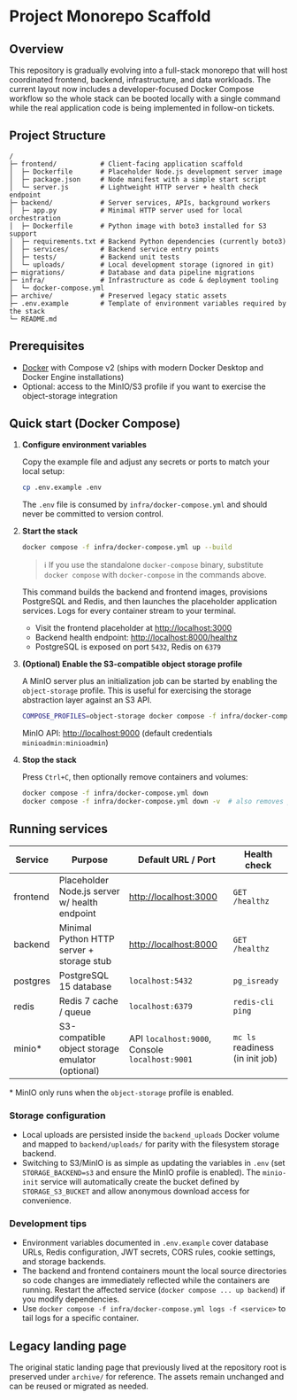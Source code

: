# Project Monorepo Scaffold

## Overview

This repository is gradually evolving into a full-stack monorepo that will host coordinated frontend, backend, infrastructure, and data workloads. The current layout now includes a developer-focused Docker Compose workflow so the whole stack can be booted locally with a single command while the real application code is being implemented in follow-on tickets.

## Project Structure

```
/
├─ frontend/           # Client-facing application scaffold
│  ├─ Dockerfile       # Placeholder Node.js development server image
│  ├─ package.json     # Node manifest with a simple start script
│  └─ server.js        # Lightweight HTTP server + health check endpoint
├─ backend/            # Server services, APIs, background workers
│  ├─ app.py           # Minimal HTTP server used for local orchestration
│  ├─ Dockerfile       # Python image with boto3 installed for S3 support
│  ├─ requirements.txt # Backend Python dependencies (currently boto3)
│  ├─ services/        # Backend service entry points
│  ├─ tests/           # Backend unit tests
│  └─ uploads/         # Local development storage (ignored in git)
├─ migrations/         # Database and data pipeline migrations
├─ infra/              # Infrastructure as code & deployment tooling
│  └─ docker-compose.yml
├─ archive/            # Preserved legacy static assets
├─ .env.example        # Template of environment variables required by the stack
└─ README.md
```

## Prerequisites

- [Docker](https://docs.docker.com/get-docker/) with Compose v2 (ships with modern Docker Desktop and Docker Engine installations)
- Optional: access to the MinIO/S3 profile if you want to exercise the object-storage integration

## Quick start (Docker Compose)

1. **Configure environment variables**

   Copy the example file and adjust any secrets or ports to match your local setup:

   ```bash
   cp .env.example .env
   ```

   The `.env` file is consumed by `infra/docker-compose.yml` and should never be committed to version control.

2. **Start the stack**

   ```bash
   docker compose -f infra/docker-compose.yml up --build
   ```

   > ℹ️  If you use the standalone `docker-compose` binary, substitute `docker compose` with `docker-compose` in the commands above.

   This command builds the backend and frontend images, provisions PostgreSQL and Redis, and then launches the placeholder application services. Logs for every container stream to your terminal.

   - Visit the frontend placeholder at <http://localhost:3000>
   - Backend health endpoint: <http://localhost:8000/healthz>
   - PostgreSQL is exposed on port `5432`, Redis on `6379`

3. **(Optional) Enable the S3-compatible object storage profile**

   A MinIO server plus an initialization job can be started by enabling the `object-storage` profile. This is useful for exercising the storage abstraction layer against an S3 API.

   ```bash
   COMPOSE_PROFILES=object-storage docker compose -f infra/docker-compose.yml up --build
   ```

   MinIO API: <http://localhost:9000> (default credentials `minioadmin:minioadmin`)

4. **Stop the stack**

   Press `Ctrl+C`, then optionally remove containers and volumes:

   ```bash
   docker compose -f infra/docker-compose.yml down
   docker compose -f infra/docker-compose.yml down -v  # also removes persistent data
   ```

## Running services

| Service   | Purpose                                           | Default URL / Port             | Health check                     |
|-----------|---------------------------------------------------|--------------------------------|----------------------------------|
| frontend  | Placeholder Node.js server w/ health endpoint     | <http://localhost:3000>        | `GET /healthz`                   |
| backend   | Minimal Python HTTP server + storage stub         | <http://localhost:8000>        | `GET /healthz`                   |
| postgres  | PostgreSQL 15 database                            | `localhost:5432`               | `pg_isready`                     |
| redis     | Redis 7 cache / queue                             | `localhost:6379`               | `redis-cli ping`                 |
| minio*    | S3-compatible object storage emulator (optional)  | API `localhost:9000`, Console `localhost:9001` | `mc ls` readiness (in init job) |

\* MinIO only runs when the `object-storage` profile is enabled.

### Storage configuration

- Local uploads are persisted inside the `backend_uploads` Docker volume and mapped to `backend/uploads/` for parity with the filesystem storage backend.
- Switching to S3/MinIO is as simple as updating the variables in `.env` (set `STORAGE_BACKEND=s3` and ensure the MinIO profile is enabled). The `minio-init` service will automatically create the bucket defined by `STORAGE_S3_BUCKET` and allow anonymous download access for convenience.

### Development tips

- Environment variables documented in `.env.example` cover database URLs, Redis configuration, JWT secrets, CORS rules, cookie settings, and storage backends.
- The backend and frontend containers mount the local source directories so code changes are immediately reflected while the containers are running. Restart the affected service (`docker compose ... up backend`) if you modify dependencies.
- Use `docker compose -f infra/docker-compose.yml logs -f <service>` to tail logs for a specific container.

## Legacy landing page

The original static landing page that previously lived at the repository root is preserved under `archive/` for reference. The assets remain unchanged and can be reused or migrated as needed.
